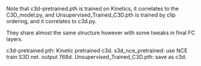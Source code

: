 Note that c3d-pretrained.pth is trained on Kinetics, it correlates to the C3D_model.py,
and Unsupervised_Trained_C3D.pth is trained by clip ordering, and it correlates to c3d.py.

They share almost the same structure however with some tweaks in final FC layers.

c3d-pretrained.pth: Kinetic pretrained c3d.
s3d_nce_pretrained: use NCE train S3D net. output 768d.
Unsupervised_Trained_C3D.pth: save as c3d.
